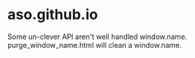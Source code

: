 aso.github.io
=============

Some un-clever API aren't well handled window.name.
purge_window_name.html will clean a window.name. 
